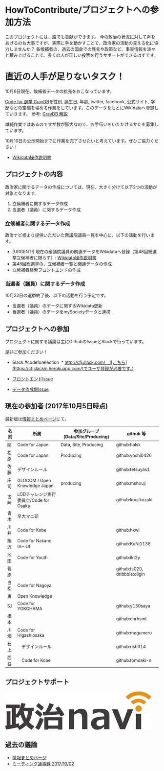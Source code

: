 # HowToContribute/プロジェクトへの参加方法

このプロジェクトには、誰でも貢献ができます。
今の政治の状況に対して声をあげるのも大事ですが、実際に手を動かすことで、政治家の活動の見える化に協力しませんか？ 各候補者の、過去の国会での発言や政策など、事実情報を淡々と積み上げることで、多くの人が正しい投票を行うサポートができるはずです。

# 直近の人手が足りないタスク！

10月6日現在、候補者データの拡充をおこなっています。

[Code for 選挙 GrayDB](https://docs.google.com/spreadsheets/d/182l2CexnCqZ0GPSg9sp2XMMfvUC4muuvYFdJp2Q-vkI/edit#gid=0)を性別, 誕生日, 年齢, twitter, facebook, 公式サイト, 学歴などの空欄を埋める作業をしています。このデータをもとにWikidataへ登録していきます。
参考: [GrayDB 解説](https://hackmd.io/OwFgxgnBBmCMsFoBMATaBWBIkEMUKgA5EAGCFAUwDYwkR0SBmdIA)

単純作業ではあるのですが数が膨大なので、お手伝いをいただけるかたを募集しています。

10月10日の公示開始までに作業を完了させたいと考えています。ぜひご協力ください！

* [Wikidata操作説明書](https://hackmd.io/BzDGE4FMAYGYDMC0AjYBWNiAs9m0ePKJCgExQDsAjACZXizgVA==)

## プロジェクトの内容

政治家に関するデータの作成については、現在、大きく分けて以下2つの活動が対象となります。

1. 立候補者に関するデータ作成
2. 当選者（議員）に関するデータ作成

### 立候補者に関するデータ作成
政治ナビ様より提供いただいた衆議院議員一覧を中心に、以下の活動を行います。

* [URGENT!] 現在の衆議院議員の関連データをWikidataへ登録（第48回総選挙立候補者に限らず）: [Wikidata操作説明書](https://hackmd.io/BzDGE4FMAYGYDMC0AjYBWNiAs9m0ePKJCgExQDsAjACZXizgVA==)
* 第48回総選挙の、立候補者一覧と関連データの作成
* 立候補者検索フロントエンドの作成

### 当選者（議員）に関するデータ作成
10月22日の選挙終了後、以下の活動を行う予定です。

* 当選者（議員）のデータに関するWikidata更新
* 当選者（議員）のデータをmySocietyデータと連携

## プロジェクトへの参加
プロジェクトに関する議論は主にGithubのIssueとSlackで行っています。

是非ご参加ください！

* Slack:#codeforelection
  * http://cfj.slack.com/　([こちら](https://cfjslackin.herokuapp.com/)でユーザ登録が必要です。)

* [フロントエンドIssue](https://github.com/codeforjapan/codeforelection_front)
* [データ作成側Issue](https://github.com/codeforjapan/codeforelection/issues)

## 現在の参加者 (2017年10月5日時点)
最新版は[情報まとめページ](https://hackmd.io/s/rkXhmQjjW)にて。

| 名前 | 所属 | 参加グループ(Data/Site/Producing) | github 等 |
| -------- | -------- | -------- | ------ |
| 関     | Code for Japan    | Data, Site, Producing   | github:halsk |
| 松原 | Code for Japan  |Producing   | github:yoshi0426 |
| 佐藤 | デザインルール |  | github:tetsuyas1 |
| 庄司 | GLOCOM / Open Knowledge Japan | producing | github:mshouji |
| 古崎 | LODチャレンジ実行委員会/Code for Osaka | | github:koujikozaki|
| 青木 | 早大マニ研 | | |
| 川井 | Code for Kobe | | github:hkwi |
| 飯沢 | Code for Nakano IA〜UI | | github:KuNi1138 |
| 池田 | Code for Youth | | github:ikt2y |
| 菅原 | | | github:ts020, dribbble:oligin|
| 白松 | Code for Nagoya | | |
| 東 | Open Knowledge | | |
| S.I | Code for YOKOHAMA | | github:y150saya |
| 橋本 | | | github:chrhsmt |
| 川畑 |Code for Higashiosaka | | github:megumeru|
| 石上 |　デザインルール | | github:rish314|
| 西谷 |　Code for Kobe | | github:tomoaki-n|

## プロジェクトサポート

![政治ナビ](https://github.com/codeforjapan/codeforelection/blob/master/img/seijinavi-logo.png "政治ナビ")

## 過去の議論
* [情報まとめページ](https://hackmd.io/s/rkXhmQjjW)
* [ミーティング議事録 2017/10/02](https://hackmd.io/EbDMGMDMEMBMEYC0lZUQFgByVIzBWaSRcadeSABngHZwA2ATgCYg?view#)
